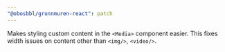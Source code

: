 ```yaml
---
"@obosbbl/grunnmuren-react": patch
---
```


Makes styling custom content in the `<Media>` component easier. This fixes width issues on content other than `<img/>`, `<video/>`.
